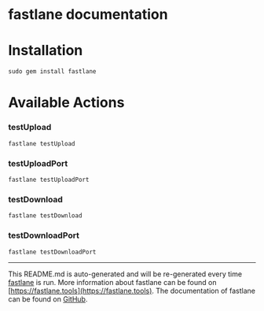 fastlane documentation
================
# Installation
```
sudo gem install fastlane
```
# Available Actions
### testUpload
```
fastlane testUpload
```

### testUploadPort
```
fastlane testUploadPort
```

### testDownload
```
fastlane testDownload
```

### testDownloadPort
```
fastlane testDownloadPort
```


----

This README.md is auto-generated and will be re-generated every time [fastlane](https://fastlane.tools) is run.
More information about fastlane can be found on [https://fastlane.tools](https://fastlane.tools).
The documentation of fastlane can be found on [GitHub](https://github.com/fastlane/fastlane/tree/master/fastlane).
